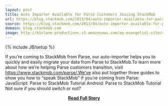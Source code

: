 ```yaml
---
layout: post
title: Auto Importer Available for Parse Customers Joining StackMob
url: https://blog.stackmob.com/2013/04/auto-importer-available-for-parse-customers-joining-stackmob/
source: https://blog.stackmob.com/2013/04/auto-importer-available-for-parse-customers-joining-stackmob/
domain: blog.stackmob.com
image: http://kinlane-productions.s3.amazonaws.com/ap-evangelist-site/curated/screenshots/7872_blog_stackmob_com.png
---
```

{% include JB/setup %}<p>If you’re coming to StackMob from Parse, our auto-importer helps you to quickly and easily migrate your data from Parse to StackMob.To learn more about how we’re helping Parse customers transition, visit https://www.stackmob.com/parse/.We’ve also put together three guides to show you how to “speak StackMob” if you’re coming from Parse: JavaScript: Parse to StackMob Tutorial Android: Parse to StackMob Tutorial Not sure if you should switch or not?</p>
<center><p><a href="https://blog.stackmob.com/2013/04/auto-importer-available-for-parse-customers-joining-stackmob/" style='padding:25px; font-sze:18px; font-weight: bold;'>Read Full Story</a></p></center>
